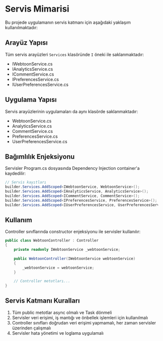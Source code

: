 # Servis Mimarisi

Bu projede uygulamanın servis katmanı için aşağıdaki yaklaşım kullanılmaktadır:

## Arayüz Yapısı
Tüm servis arayüzleri `Services` klasöründe `I` öneki ile saklanmaktadır:
- IWebtoonService.cs
- IAnalyticsService.cs
- ICommentService.cs
- IPreferencesService.cs
- IUserPreferencesService.cs

## Uygulama Yapısı
Servis arayüzlerinin uygulamaları da aynı klasörde saklanmaktadır:
- WebtoonService.cs
- AnalyticsService.cs 
- CommentService.cs
- PreferencesService.cs
- UserPreferencesService.cs

## Bağımlılık Enjeksiyonu
Servisler Program.cs dosyasında Dependency Injection container'a kaydedilir:

```csharp
// Servis kayıtları
builder.Services.AddScoped<IWebtoonService, WebtoonService>();
builder.Services.AddScoped<IAnalyticsService, AnalyticsService>();
builder.Services.AddScoped<ICommentService, CommentService>();
builder.Services.AddScoped<IPreferencesService, PreferencesService>();
builder.Services.AddScoped<IUserPreferencesService, UserPreferencesService>();
```

## Kullanım
Controller sınıflarında constructor enjeksiyonu ile servisler kullanılır:

```csharp
public class WebtoonController : Controller
{
    private readonly IWebtoonService _webtoonService;
    
    public WebtoonController(IWebtoonService webtoonService)
    {
        _webtoonService = webtoonService;
    }
    
    // Controller metotları...
}
```

## Servis Katmanı Kuralları
1. Tüm public metotlar async olmalı ve Task dönmeli
2. Servisler veri erişimi, iş mantığı ve önbellek işlemleri için kullanılmalı
3. Controller sınıfları doğrudan veri erişimi yapmamalı, her zaman servisler üzerinden çalışmalı
4. Servisler hata yönetimi ve loglama uygulamalı 